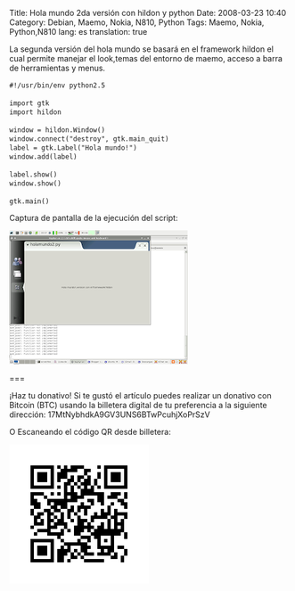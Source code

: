 Title: Hola mundo 2da versión con hildon y python
Date: 2008-03-23 10:40
Category: Debian, Maemo, Nokia, N810, Python
Tags: Maemo, Nokia, Python,N810
lang: es
translation: true

La segunda versión del hola mundo se basará en el framework 
hildon el cual permite manejar el look,temas del entorno de 
maemo, acceso a barra de herramientas y menus.

```
#!/usr/bin/env python2.5

import gtk
import hildon

window = hildon.Window()
window.connect("destroy", gtk.main_quit)
label = gtk.Label("Hola mundo!")
window.add(label)

label.show()
window.show()

gtk.main()
```

Captura de pantalla de la ejecución del script:

![Hola Mundo desde Maemo](./imagenes/holamundo-maemosdk2.png)

===

¡Haz tu donativo!
Si te gustó el artículo puedes realizar un donativo con Bitcoin (BTC) 
usando la billetera digital de tu preferencia a la siguiente 
dirección: 17MtNybhdkA9GV3UNS6BTwPcuhjXoPrSzV

O Escaneando el código QR desde billetera:

![17MtNybhdkA9GV3UNS6BTwPcuhjXoPrSzV](./imagenes/17MtNybhdkA9GV3UNS6BTwPcuhjXoPrSzV.png)
